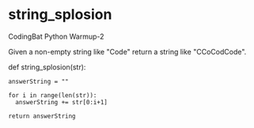 # string_splosion
CodingBat Python Warmup-2

Given a non-empty string like "Code" return a string like "CCoCodCode".

def string_splosion(str):
  
    answerString = ""
  
    for i in range(len(str)):
      answerString += str[0:i+1]
  
    return answerString
